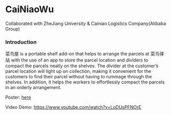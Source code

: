 # CaiNiaoWu
Collaborated with ZheJiang University & Cainiao Logistics Company(Alibaba Group)

### Introduction
菜鸟屋 is a portable shelf add-on that helps to arrange the parcels at 菜鸟驿站 with the use of an app to store the parcel location and dividers to compact the parcels neatly on the shelves. The divider at the customer’s parcel location will light up on collection, making it convenient for the customers to find their parcel without having to rummage through the shelves. In addition, it helps the workers to effortlessly compact the parcels in an orderly arrangement.

Poster: [here](//菜鸟屋%20Poster.png)

Video Demo: https://www.youtube.com/watch?v=LoDUsPFNOrE
